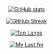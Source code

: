 <div align="center">

[![GitHub stats](https://github-readme-stats.vercel.app/api?username=lucmsilva651&theme=dracula&disable_animations=true&rank_icon=github&hide=prs,contribs&include_all_commits=true&show_icons=true&hide_border=true)](#)

[![GitHub Streak](https://streak-stats.demolab.com/?user=lucmsilva651&theme=dracula&hide_border=true)](#)

[![Top Langs](https://github-readme-stats.vercel.app/api/top-langs/?username=lucmsilva651&disable_animations=true&theme=dracula&hide=scss,less,c&hide_border=true&layout=donut)](#)

[![My Last.fm](https://lastfm-recently-played.vercel.app/api?user=lucmsilva&bg_color=282a36)](https://www.last.fm/user/lucmsilva)
</div>
